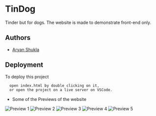 
# TinDog

Tinder but for dogs. The website is made to demonstrate front-end only.


## Authors

- [Aryan Shukla](https://www.github.com/aryannewyork)


## Deployment

To deploy this project

```bash
  open index.html by double clicking on it,
  or open the project on a live server on VSCode.
```

- Some of the Previews of the website

![Preview 1](https://user-images.githubusercontent.com/79625246/174286689-6ebf448d-4c7b-4c93-a7c7-23077314896d.jpg)
![Preview 2](https://user-images.githubusercontent.com/79625246/174286694-d7be38fc-8060-47a2-97d4-196cc07f38dc.jpg)
![Preview 3](https://user-images.githubusercontent.com/79625246/174286679-6ffa9ba4-39de-4d4d-bc6c-37ecc81782e0.jpg)
![Preview 4](https://user-images.githubusercontent.com/79625246/174286684-164baa4d-ae0d-45f6-841b-ee899e50c002.jpg)
![Preview 5](https://user-images.githubusercontent.com/79625246/174286686-0e787c59-8d17-440f-a0b5-78699002ab21.jpg)